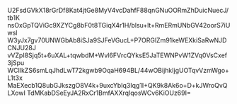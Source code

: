 U2FsdGVkX18rGrDf8Kat4jtGe8MyV4vcDahfF88qnGNuOORmZhDuicNuecJ/tb1K
nsOxGpTQViGc9XZYCg8bF0t8TGiqX4r1H/blsu+lt+RmERmUNbGV42oorS7iUwsl
W3yJx7gv70UNWGbAb8iSJa9SJFeVGucL+P7ORGlZm91keWEXkiSaRwNJDCNJU28J
vVZpI8Sjq5t+6uXAL+tqwbdM+Wvl6FVrcQYksE5JaTEWNPvW1ZVq0VsCxef3jSpu
WCIlkZS6smLqJhdLwT72kgwb9OqaH694BL/44wOBijhkIjgUOTqvVzmWgo+L1t3x
MaEXecb1Q8ubGJkszgO8V4k+9uxcYbIq3Iqg1I+QK9k8Ak6o+D+kJWroQvQLXowI
TdMKabDSeEyJA2RxCr1BmfAXXrqIqosWCv6KiOUz69I=
